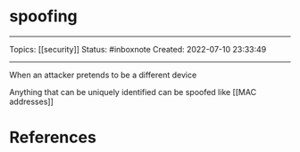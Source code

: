 # spoofing
---
Topics: [[security]]
Status: #inboxnote
Created: 2022-07-10 23:33:49

---

When an attacker pretends to be a different device

Anything that can be uniquely identified can be spoofed like [[MAC addresses]]

# References
